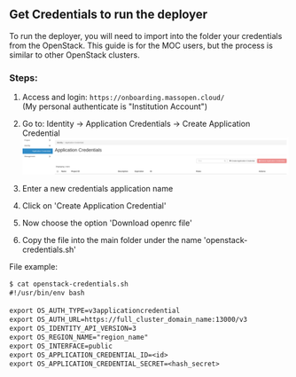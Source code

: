 ## Get Credentials to run the deployer

To run the deployer, you will need to import into the folder your credentials from the OpenStack.
This guide is for the MOC users, but the process is similar to other OpenStack clusters.

### Steps:
1. Access and login: `https://onboarding.massopen.cloud/` \
(My personal authenticate is "Institution Account")
2. Go to: Identity -> Application Credentials -> Create Application Credential
![image info](./images/Application_Credentials.png)

3. Enter a new credentials application name
4. Click on 'Create Application Credential'
5. Now choose the option 'Download openrc file'
6. Copy the file into the main folder under the name 'openstack-credentials.sh'

File example: 
```
$ cat openstack-credentials.sh
#!/usr/bin/env bash

export OS_AUTH_TYPE=v3applicationcredential
export OS_AUTH_URL=https://full_cluster_domain_name:13000/v3
export OS_IDENTITY_API_VERSION=3
export OS_REGION_NAME="region_name"
export OS_INTERFACE=public
export OS_APPLICATION_CREDENTIAL_ID=<id>
export OS_APPLICATION_CREDENTIAL_SECRET=<hash_secret>
```
